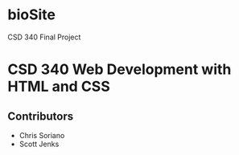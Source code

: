 # bioSite
CSD 340 Final Project

# CSD 340 Web Development with HTML and CSS

## Contributors
  * Chris Soriano
  * Scott Jenks
